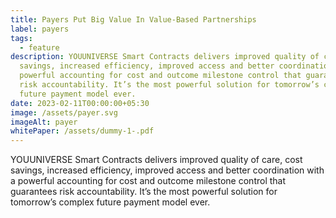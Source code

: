 ```yaml
---
title: Payers Put Big Value In Value-Based Partnerships
label: payers
tags:
  - feature
description: YOUUNIVERSE Smart Contracts delivers improved quality of care, cost
  savings, increased efficiency, improved access and better coordination with a
  powerful accounting for cost and outcome milestone control that guarantees
  risk accountability. It’s the most powerful solution for tomorrow’s complex
  future payment model ever.
date: 2023-02-11T00:00:00+05:30
image: /assets/payer.svg
imageAlt: payer
whitePaper: /assets/dummy-1-.pdf
---
```

YOUUNIVERSE Smart Contracts delivers improved quality of care, cost savings, increased efficiency, improved access and better coordination with a powerful accounting for cost and outcome milestone control that guarantees risk accountability. It’s the most powerful solution for tomorrow’s complex future payment model ever.